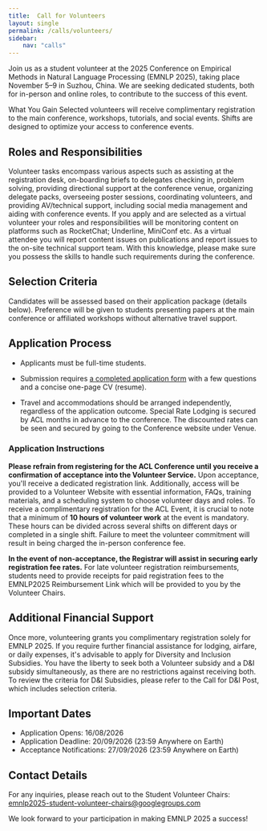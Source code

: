 ```yaml
---
title:  Call for Volunteers
layout: single
permalink: /calls/volunteers/
sidebar: 
    nav: "calls"
---
```


Join us as a student volunteer at the 2025 Conference on Empirical Methods in Natural Language Processing (EMNLP 2025), taking place November 5–9 in Suzhou, China. We are seeking dedicated students, both for in-person and online roles, to contribute to the success of this event.

What You Gain
Selected volunteers will receive complimentary registration to the main conference, workshops, tutorials, and social events. Shifts are designed to optimize your access to conference events.

## Roles and Responsibilities
Volunteer tasks encompass various aspects such as assisting at the registration desk, on-boarding briefs to delegates checking in, problem solving, providing directional support at the conference venue, organizing delegate packs, overseeing poster sessions, coordinating volunteers, and providing AV/technical support, including social media management and aiding with conference events. If you apply and are selected as a virtual volunteer your roles and responsibilities will be monitoring content on platforms such as RocketChat; Underline, MiniConf etc. As a virtual attendee you will report content issues on publications and report issues to the on-site technical support team. With this knowledge, please make sure you possess the skills to handle such requirements during the conference. 
	
## Selection Criteria
Candidates will be assessed based on their application package (details below). Preference will be given to students presenting papers at the main conference or affiliated workshops without alternative travel support.

## Application Process

- Applicants must be full-time students.

- Submission requires [a completed application form](https://forms.gle/qfTkVGyDitXipdAG7) with a few questions and a concise one-page CV (resume).

- Travel and accommodations should be arranged independently, regardless of the application outcome. Special Rate Lodging is secured by ACL months in advance to the conference. The discounted rates can be seen and secured by going to the Conference website under Venue. 

### Application Instructions
**Please refrain from registering for the ACL Conference until you receive a confirmation of acceptance into the Volunteer Service.** Upon acceptance, you'll receive a dedicated registration link. Additionally, access will be provided to a Volunteer Website with essential information, FAQs, training materials, and a scheduling system to choose volunteer days and roles. To receive a complimentary registration for the ACL Event, it is crucial to note that a minimum of **10 hours of volunteer work** at the event is mandatory. These hours can be divided across several shifts on different days or completed in a single shift. Failure to meet the volunteer commitment will result in being charged the in-person conference fee.

**In the event of non-acceptance, the Registrar will assist in securing early registration fee rates.** For late volunteer registration reimbursements, students need to provide receipts for paid registration fees to the EMNLP2025 Reimbursement Link which will be provided to you by the Volunteer Chairs. 

## Additional Financial Support
Once more, volunteering grants you complimentary registration solely for EMNLP 2025. If you require further financial assistance for lodging, airfare, or daily expenses, it's advisable to apply for Diversity and Inclusion Subsidies. You have the liberty to seek both a Volunteer subsidy and a D&I subsidy simultaneously, as there are no restrictions against receiving both. To review the criteria for D&I Subsidies, please refer to the Call for D&I Post, which includes selection criteria. 

## Important Dates										
- Application Opens: 16/08/2026
- Application Deadline: 20/09/2026 (23:59 Anywhere on Earth)
- Acceptance Notifications: 27/09/2026 (23:59 Anywhere on Earth)
 
## Contact Details

For any inquiries, please reach out to the Student Volunteer Chairs:
emnlp2025-student-volunteer-chairs@googlegroups.com

We look forward to your participation in making EMNLP 2025 a success!


